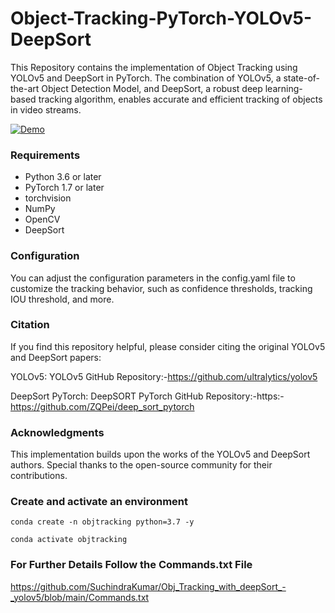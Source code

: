# Object-Tracking-PyTorch-YOLOv5-DeepSort

This Repository contains the implementation of Object Tracking using YOLOv5 and DeepSort in PyTorch. The combination of YOLOv5, a state-of-the-art Object Detection Model, and DeepSort, a robust deep learning-based tracking algorithm, enables accurate and efficient tracking of objects in video streams.





[![Demo](img.gif)](https://github.com/SuchindraKumar/Obj_Tracking_with_deepSort_-_yolov5/blob/main/img.gif)





### Requirements

* Python 3.6 or later
* PyTorch 1.7 or later
* torchvision
* NumPy
* OpenCV
* DeepSort

### Configuration

You can adjust the configuration parameters in the config.yaml file to customize the tracking behavior, such as confidence thresholds, tracking IOU threshold, and more.

### Citation

If you find this repository helpful, please consider citing the original YOLOv5 and DeepSort papers:

YOLOv5: YOLOv5 GitHub Repository:-https://github.com/ultralytics/yolov5

DeepSort PyTorch: DeepSORT PyTorch GitHub Repository:-https:-https://github.com/ZQPei/deep_sort_pytorch

### Acknowledgments

This implementation builds upon the works of the YOLOv5 and DeepSort authors. Special thanks to the open-source community for their contributions.



### Create and activate an environment
```
conda create -n objtracking python=3.7 -y

conda activate objtracking
```

### For Further Details Follow the Commands.txt File

https://github.com/SuchindraKumar/Obj_Tracking_with_deepSort_-_yolov5/blob/main/Commands.txt

